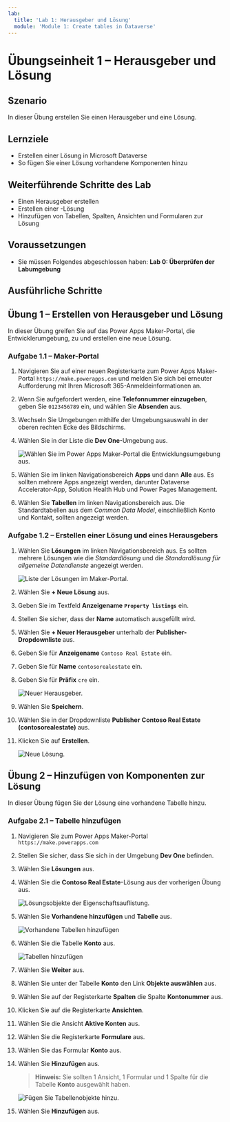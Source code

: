 ```yaml
---
lab:
  title: 'Lab 1: Herausgeber und Lösung'
  module: 'Module 1: Create tables in Dataverse'
---
```


# Übungseinheit 1 – Herausgeber und Lösung

## Szenario

In dieser Übung erstellen Sie einen Herausgeber und eine Lösung.

## Lernziele

- Erstellen einer Lösung in Microsoft Dataverse
- So fügen Sie einer Lösung vorhandene Komponenten hinzu

## Weiterführende Schritte des Lab

- Einen Herausgeber erstellen
- Erstellen einer -Lösung
- Hinzufügen von Tabellen, Spalten, Ansichten und Formularen zur Lösung
  
## Voraussetzungen

- Sie müssen Folgendes abgeschlossen haben: **Lab 0: Überprüfen der Labumgebung**

## Ausführliche Schritte

## Übung 1 – Erstellen von Herausgeber und Lösung

In dieser Übung greifen Sie auf das Power Apps Maker-Portal, die Entwicklerumgebung, zu und erstellen eine neue Lösung.

### Aufgabe 1.1 – Maker-Portal

1. Navigieren Sie auf einer neuen Registerkarte zum Power Apps Maker-Portal `https://make.powerapps.com` und melden Sie sich bei erneuter Aufforderung mit Ihren Microsoft 365-Anmeldeinformationen an.

1. Wenn Sie aufgefordert werden, eine **Telefonnummer einzugeben**, geben Sie `0123456789` ein, und wählen Sie **Absenden** aus.

1. Wechseln Sie Umgebungen mithilfe der Umgebungsauswahl in der oberen rechten Ecke des Bildschirms.

1. Wählen Sie in der Liste die **Dev One**-Umgebung aus.

    ![Wählen Sie im Power Apps Maker-Portal die Entwicklungsumgebung aus.](../media/select-dev-one-environment.png)

1. Wählen Sie im linken Navigationsbereich **Apps** und dann **Alle** aus. Es sollten mehrere Apps angezeigt werden, darunter Dataverse Accelerator-App, Solution Health Hub und Power Pages Management.

1. Wählen Sie **Tabellen** im linken Navigationsbereich aus. Die Standardtabellen aus dem *Common Data Model*, einschließlich Konto und Kontakt, sollten angezeigt werden.

### Aufgabe 1.2 – Erstellen einer Lösung und eines Herausgebers

1. Wählen Sie **Lösungen** im linken Navigationsbereich aus. Es sollten mehrere Lösungen wie die *Standardlösung* und die *Standardlösung für allgemeine Datendienste* angezeigt werden.

    ![Liste der Lösungen im Maker-Portal.](../media/solutions-list.png)

1. Wählen Sie **+ Neue Lösung** aus.

1. Geben Sie im Textfeld **Anzeigename** **`Property listings`** ein.

1. Stellen Sie sicher, dass der **Name** automatisch ausgefüllt wird.

1. Wählen Sie **+ Neuer Herausgeber** unterhalb der **Publisher-Dropdownliste** aus.

1. Geben Sie für **Anzeigename** `Contoso Real Estate` ein.

1. Geben Sie für **Name** `contosorealestate` ein.

1. Geben Sie für **Präfix** `cre` ein.

    ![Neuer Herausgeber.](../media/new-publisher.png)

1. Wählen Sie **Speichern**.

1. Wählen Sie in der Dropdownliste **Publisher** **Contoso Real Estate (contosorealestate)** aus.

1. Klicken Sie auf **Erstellen**.

    ![Neue Lösung.](../media/new-solution.png)

## Übung 2 – Hinzufügen von Komponenten zur Lösung

In dieser Übung fügen Sie der Lösung eine vorhandene Tabelle hinzu.

### Aufgabe 2.1 – Tabelle hinzufügen

1. Navigieren Sie zum Power Apps Maker-Portal `https://make.powerapps.com`

1. Stellen Sie sicher, dass Sie sich in der Umgebung **Dev One** befinden.

1. Wählen Sie **Lösungen** aus.

1. Wählen Sie die **Contoso Real Estate**-Lösung aus der vorherigen Übung aus.

    ![Lösungsobjekte der Eigenschaftsauflistung.](../media/solution-objects.png)

1. Wählen Sie **Vorhandene hinzufügen** und **Tabelle** aus.

    ![Vorhandene Tabellen hinzufügen](../media/add-existing.png)

1. Wählen Sie die Tabelle **Konto** aus.

    ![Tabellen hinzufügen](../media/add-tables.png)

1. Wählen Sie **Weiter** aus.

1. Wählen Sie unter der Tabelle **Konto** den Link **Objekte auswählen** aus.

1. Wählen Sie auf der Registerkarte **Spalten** die Spalte **Kontonummer** aus.

1. Klicken Sie auf die Registerkarte **Ansichten**.

1. Wählen Sie die Ansicht **Aktive Konten** aus.

1. Wählen Sie die Registerkarte **Formulare** aus.

1. Wählen Sie das Formular **Konto** aus.

1. Wählen Sie **Hinzufügen** aus.

    > **Hinweis:** Sie sollten 1 Ansicht, 1 Formular und 1 Spalte für die Tabelle **Konto** ausgewählt haben.

    ![Fügen Sie Tabellenobjekte hinzu.](../media/add-objects.png)

1. Wählen Sie **Hinzufügen** aus.
